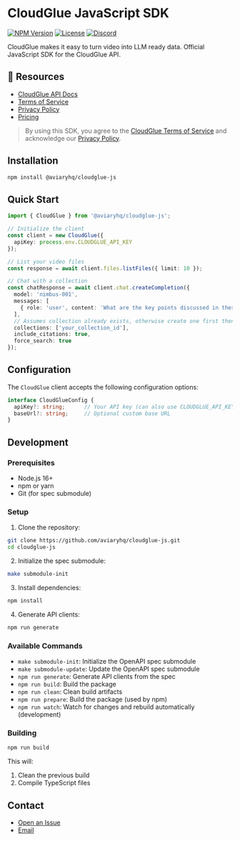 # CloudGlue JavaScript SDK

[![NPM Version](https://img.shields.io/npm/v/%40aviaryhq%2Fcloudglue-js)](https://www.npmjs.com/package/@aviaryhq/cloudglue-js) 
[![License](https://img.shields.io/badge/License-ELv2-blue.svg)](LICENSE.md)
[![Discord](https://img.shields.io/discord/1366541583272382536?logo=discord&label=Discord)](https://discord.gg/QD5KWFVner)

CloudGlue makes it easy to turn video into LLM ready data. Official JavaScript SDK for the CloudGlue API. 

## 📖 Resources

- [CloudGlue API Docs](https://docs.cloudglue.dev)
- [Terms of Service](https://cloudglue.dev/terms)
- [Privacy Policy](https://cloudglue.dev/privacy)
- [Pricing](https://cloudglue.dev/pricing)

> By using this SDK, you agree to the [CloudGlue Terms of Service](https://cloudglue.dev/terms) and acknowledge our [Privacy Policy](https://cloudglue.dev/privacy).

## Installation

```bash
npm install @aviaryhq/cloudglue-js
```

## Quick Start

```typescript
import { CloudGlue } from '@aviaryhq/cloudglue-js';

// Initialize the client
const client = new CloudGlue({
  apiKey: process.env.CLOUDGLUE_API_KEY
});

// List your video files
const response = await client.files.listFiles({ limit: 10 });

// Chat with a collection
const chatResponse = await client.chat.createCompletion({
  model: 'nimbus-001',
  messages: [
    { role: 'user', content: 'What are the key points discussed in these videos?' }
  ],
  // Assumes collection already exists, otherwise create one first then reference here by collection id 
  collections: ['your_collection_id'],
  include_citations: true,
  force_search: true
});
```

## Configuration

The `CloudGlue` client accepts the following configuration options:

```typescript
interface CloudGlueConfig {
  apiKey?: string;      // Your API key (can also use CLOUDGLUE_API_KEY env var)
  baseUrl?: string;     // Optional custom base URL
}
```

## Development

### Prerequisites
- Node.js 16+
- npm or yarn
- Git (for spec submodule)

### Setup

1. Clone the repository:
```bash
git clone https://github.com/aviaryhq/cloudglue-js.git
cd cloudglue-js
```

2. Initialize the spec submodule:
```bash
make submodule-init
```

3. Install dependencies:
```bash
npm install
```

4. Generate API clients:
```bash
npm run generate
```

### Available Commands

- `make submodule-init`: Initialize the OpenAPI spec submodule
- `make submodule-update`: Update the OpenAPI spec submodule
- `npm run generate`: Generate API clients from the spec
- `npm run build`: Build the package
- `npm run clean`: Clean build artifacts
- `npm run prepare`: Build the package (used by npm)
- `npm run watch`: Watch for changes and rebuild automatically (development)

### Building

```bash
npm run build
```

This will:
1. Clean the previous build
2. Compile TypeScript files

## Contact

* [Open an Issue](https://github.com/aviaryhq/cloudglue-js/issues/new)
* [Email](mailto:support@cloudglue.dev)

